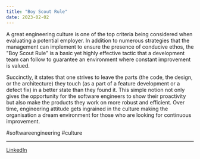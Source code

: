 ```yaml
---
title: "Boy Scout Rule"
date: 2023-02-02
---
```


A great engineering culture is one of the top criteria being considered when evaluating a potential employer. In addition to numerous strategies that the management can implement to ensure the presence of conducive ethos, the "Boy Scout Rule" is a basic yet highly effective tactic that a development team can follow to guarantee an environment where constant improvement is valued. 

Succinctly, it states that one strives to leave the parts (the code, the design, or the architecture) they touch (as a part of a feature development or a defect fix) in a better state than they found it. This simple notion not only gives the opportunity for the software engineers to show their proactivity but also make the products they work on more robust and efficient. Over time, engineering attitude gets ingrained in the culture making the organisation a dream environment for those who are looking for continuous improvement.

#softwareengineering #culture


---
[LinkedIn](https://www.linkedin.com/feed/update/urn:li:share:7026910361828167680)